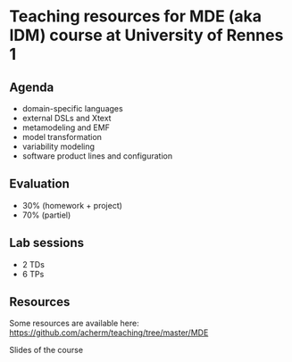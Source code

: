 # Teaching resources for MDE (aka IDM) course at University of Rennes 1

## Agenda 

 * domain-specific languages 
 * external DSLs and Xtext
 * metamodeling and EMF
 * model transformation
 * variability modeling 
 * software product lines and configuration 
 
## Evaluation 

 * 30% (homework + project)
 * 70% (partiel) 
 
## Lab sessions 

 * 2 TDs
 * 6 TPs 

## Resources 

Some resources are available here:
https://github.com/acherm/teaching/tree/master/MDE

Slides of the course 

